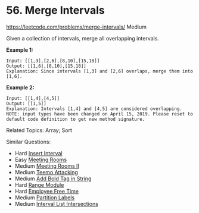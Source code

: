 # 56. Merge Intervals
<https://leetcode.com/problems/merge-intervals/>
Medium

Given a collection of intervals, merge all overlapping intervals.

**Example 1:**

    Input: [[1,3],[2,6],[8,10],[15,18]]
    Output: [[1,6],[8,10],[15,18]]
    Explanation: Since intervals [1,3] and [2,6] overlaps, merge them into [1,6].

**Example 2:**

    Input: [[1,4],[4,5]]
    Output: [[1,5]]
    Explanation: Intervals [1,4] and [4,5] are considered overlapping.
    NOTE: input types have been changed on April 15, 2019. Please reset to default code definition to get new method signature.

Related Topics: Array; Sort

Similar Questions: 
* Hard [Insert Interval](https://leetcode.com/problems/insert-interval/)
* Easy [Meeting Rooms](https://leetcode.com/problems/meeting-rooms/)
* Medium [Meeting Rooms II](https://leetcode.com/problems/meeting-rooms-ii/)
* Medium [Teemo Attacking](https://leetcode.com/problems/teemo-attacking/)
* Medium [Add Bold Tag in String](https://leetcode.com/problems/add-bold-tag-in-string/)
* Hard [Range Module](https://leetcode.com/problems/range-module/)
* Hard [Employee Free Time](https://leetcode.com/problems/employee-free-time/)
* Medium [Partition Labels](https://leetcode.com/problems/partition-labels/)
* Medium [Interval List Intersections](https://leetcode.com/problems/interval-list-intersections/)